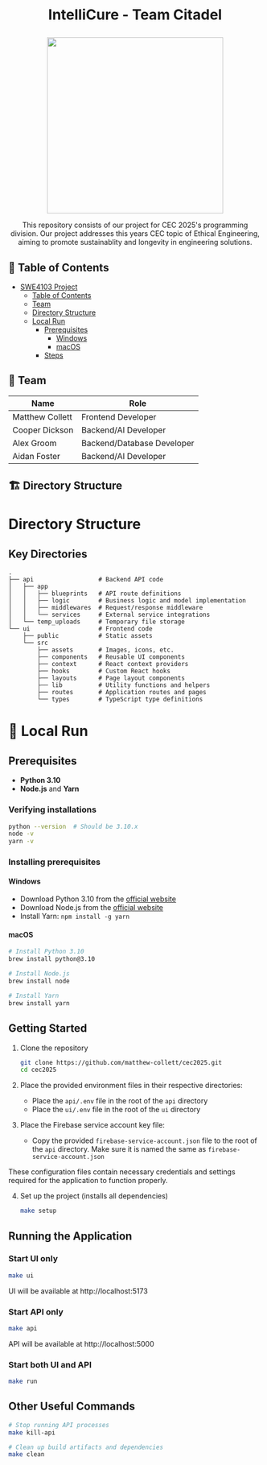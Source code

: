 # <p align="center">IntelliCure - Team Citadel</p>

<p align="center"><img src="assets/logo.svg" width="350px"/></p>
<p align="center">This repository consists of our project for CEC 2025's programming division. Our project addresses this years CEC topic of Ethical Engineering, aiming to promote sustainablity and longevity in engineering solutions.</p>

## 🧭 Table of Contents

- [SWE4103 Project](#swe4103-project)
  - [Table of Contents](#-table-of-contents)
  - [Team](#-team)
  - [Directory Structure](#-directory-structure)
  - [Local Run](#-local-run)
    - [Prerequisites](#prerequisites)
      - [Windows](#windows)
      - [macOS](#macos)
    - [Steps](#steps)

## 👥 Team

| Name            | Role                       |
| --------------- | -------------------------- |
| Matthew Collett | Frontend Developer         |
| Cooper Dickson  | Backend/AI Developer       |
| Alex Groom      | Backend/Database Developer |
| Aidan Foster    | Backend/AI Developer       |

## 🏗️ Directory Structure

# Directory Structure

## Key Directories

```
.
├── api                  # Backend API code
│   ├── app
│   │   ├── blueprints   # API route definitions
│   │   ├── logic        # Business logic and model implementation
│   │   ├── middlewares  # Request/response middleware
│   │   └── services     # External service integrations
│   └── temp_uploads     # Temporary file storage
└── ui                   # Frontend code
    ├── public           # Static assets
    └── src
        ├── assets       # Images, icons, etc.
        ├── components   # Reusable UI components
        ├── context      # React context providers
        ├── hooks        # Custom React hooks
        ├── layouts      # Page layout components
        ├── lib          # Utility functions and helpers
        ├── routes       # Application routes and pages
        └── types        # TypeScript type definitions
```

# 🚀 Local Run

## Prerequisites

- **Python 3.10**
- **Node.js** and **Yarn**

### Verifying installations

```bash
python --version  # Should be 3.10.x
node -v
yarn -v
```

### Installing prerequisites

#### Windows

- Download Python 3.10 from the [official website](https://www.python.org/downloads/release/python-3100/)
- Download Node.js from the [official website](https://nodejs.org/)
- Install Yarn: `npm install -g yarn`

#### macOS

```bash
# Install Python 3.10
brew install python@3.10

# Install Node.js
brew install node

# Install Yarn
brew install yarn
```

## Getting Started

1. Clone the repository

   ```bash
   git clone https://github.com/matthew-collett/cec2025.git
   cd cec2025
   ```

2. Place the provided environment files in their respective directories:

   - Place the `api/.env` file in the root of the `api` directory
   - Place the `ui/.env` file in the root of the `ui` directory

3. Place the Firebase service account key file:
   - Copy the provided `firebase-service-account.json` file to the root of the `api` directory. Make sure it is named the same as `firebase-service-account.json`

These configuration files contain necessary credentials and settings required for the application to function properly.

4. Set up the project (installs all dependencies)
   ```bash
   make setup
   ```

## Running the Application

### Start UI only

```bash
make ui
```

UI will be available at http://localhost:5173

### Start API only

```bash
make api
```

API will be available at http://localhost:5000

### Start both UI and API

```bash
make run
```

## Other Useful Commands

```bash
# Stop running API processes
make kill-api

# Clean up build artifacts and dependencies
make clean
```
